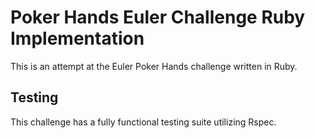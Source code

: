 # Poker Hands Euler Challenge Ruby Implementation
This is an attempt at the Euler Poker Hands challenge written in Ruby.

## Testing
This challenge has a fully functional testing suite utilizing Rspec.

